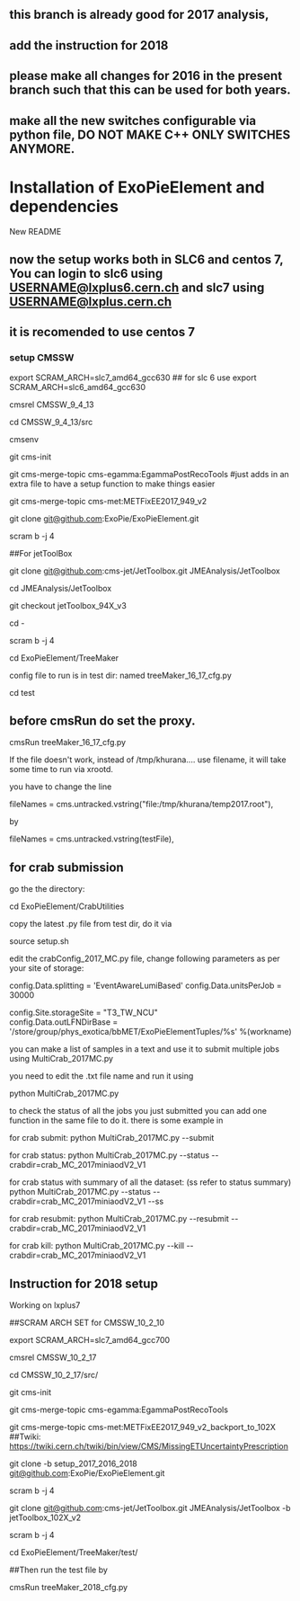 ## this branch is already good for 2017 analysis, 
## add the instruction for 2018
## please make all changes for 2016 in the present branch such that this can be used for both years. 

## make all the new switches configurable via python file, DO NOT MAKE C++ ONLY SWITCHES ANYMORE. 

# Installation of ExoPieElement and dependencies
New README

## now the setup works both in SLC6 and centos 7, You can login to slc6 using USERNAME@lxplus6.cern.ch   and slc7 using USERNAME@lxplus.cern.ch

## it is recomended to use centos 7 

### setup CMSSW

export SCRAM_ARCH=slc7_amd64_gcc630     ## for slc 6 use export SCRAM_ARCH=slc6_amd64_gcc630 

cmsrel CMSSW_9_4_13

cd CMSSW_9_4_13/src

cmsenv

git cms-init

git cms-merge-topic cms-egamma:EgammaPostRecoTools #just adds in an extra file to have a setup function to make things easier


git cms-merge-topic cms-met:METFixEE2017_949_v2


git clone git@github.com:ExoPie/ExoPieElement.git

scram b -j 4 


##For jetToolBox

git clone git@github.com:cms-jet/JetToolbox.git JMEAnalysis/JetToolbox

cd JMEAnalysis/JetToolbox

git checkout jetToolbox_94X_v3

cd -

scram b -j 4


cd ExoPieElement/TreeMaker

config file to run is in test dir: named treeMaker_16_17_cfg.py 

cd test 

## before cmsRun do set the proxy. 

cmsRun treeMaker_16_17_cfg.py

If the file doesn't work, instead of /tmp/khurana.... use filename, it will take some time to run via xrootd. 

you have to change the line 

fileNames = cms.untracked.vstring("file:/tmp/khurana/temp2017.root"),

by

fileNames = cms.untracked.vstring(testFile),


## for crab submission 

go the the directory: 

cd ExoPieElement/CrabUtilities

copy the latest .py file from test dir, do it via

source setup.sh


edit the crabConfig_2017_MC.py file, change following parameters as per your site of storage: 

config.Data.splitting = 'EventAwareLumiBased'
config.Data.unitsPerJob = 30000

config.Site.storageSite = "T3_TW_NCU"                                                                                                                                                                      
config.Data.outLFNDirBase = '/store/group/phys_exotica/bbMET/ExoPieElementTuples/%s' %(workname)

you can make a list of samples in a text and use it to submit multiple jobs using MultiCrab_2017MC.py

you need to edit the .txt file name and run it using 

python MultiCrab_2017MC.py

 to check the status of all the jobs you just submitted you can add one function in the same file to do it. there is some example in 




for crab submit: 
python MultiCrab_2017MC.py --submit 

for crab status: 
python MultiCrab_2017MC.py --status --crabdir=crab_MC_2017miniaodV2_V1

for crab status with summary of all the dataset:  (ss refer to status summary)
python MultiCrab_2017MC.py --status --crabdir=crab_MC_2017miniaodV2_V1 --ss 

for crab resubmit: 
python MultiCrab_2017MC.py --resubmit --crabdir=crab_MC_2017miniaodV2_V1

for crab kill: 
python MultiCrab_2017MC.py --kill --crabdir=crab_MC_2017miniaodV2_V1




## Instruction for 2018 setup

Working on lxplus7

##SCRAM ARCH SET for CMSSW_10_2_10

export SCRAM_ARCH=slc7_amd64_gcc700

cmsrel CMSSW_10_2_17

cd CMSSW_10_2_17/src/

git cms-init

git cms-merge-topic cms-egamma:EgammaPostRecoTools

git cms-merge-topic cms-met:METFixEE2017_949_v2_backport_to_102X  ##Twiki: https://twiki.cern.ch/twiki/bin/view/CMS/MissingETUncertaintyPrescription

git clone -b setup_2017_2016_2018 git@github.com:ExoPie/ExoPieElement.git

scram b -j 4

git clone git@github.com:cms-jet/JetToolbox.git JMEAnalysis/JetToolbox -b jetToolbox_102X_v2

scram b -j 4

cd ExoPieElement/TreeMaker/test/

##Then run the test file by

cmsRun treeMaker_2018_cfg.py

